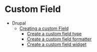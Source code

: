 # Custom Field
* Drupal
    - [Creating a custom Field](https://goo.gl/CbgPf9)
        - [Create a custom field type](https://goo.gl/SYQewC)
        - [Create a custom field formatter](https://goo.gl/juYfTf)
        - [Create a custom field widget](https://goo.gl/Vf3kUK)
